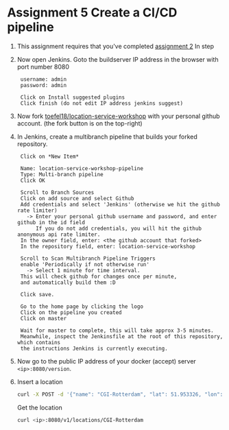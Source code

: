 # Assignment 5 Create a CI/CD pipeline

 1. This assignment requires that you've completed [assignment 2](assignment-2-install-docker-jenkins.md)
    In step   
        
 1. Now open Jenkins. Goto the buildserver IP address in the browser with port number 8080
    
         username: admin
         password: admin
         
         Click on Install suggested plugins
         Click finish (do not edit IP address jenkins suggest)
  
 1. Now fork [toefel18/location-service-workshop](https://github.com/toefel18/location-service-workshop) with your 
    personal github account. (the fork button is on the top-right)
  
 1. In Jenkins, create a multibranch pipeline that builds your forked repository.
 
         Click on *New Item*
 
         Name: location-service-workshop-pipeline
         Type: Multi-branch pipeline
         Click OK

         Scroll to Branch Sources
         Click on add source and select Github
         Add credentials and select 'Jenkins' (otherwise we hit the github rate limiter)
           -> Enter your personal github username and password, and enter github in the id field
              If you do not add credentials, you will hit the github anonymous api rate limiter.
         In the owner field, enter: <the github account that forked>
         In the repository field, enter: location-service-workshop
         
         Scroll to Scan Multibranch Pipeline Triggers
         enable 'Periodically if not otherwise run'
           -> Select 1 minute for time interval.
         This will check github for changes once per minute, 
         and automatically build them :D  
         
         Click save.
         
         Go to the home page by clicking the logo
         Click on the pipeline you created
         Click on master
         
         Wait for master to complete, this will take approx 3-5 minutes.
         Meanwhile, inspect the Jenkinsfile at the root of this repository, which contains
         the instructions Jenkins is currently executing. 
       
 1. Now go to the public IP address of your docker (accept) server `<ip>:8080/version`.
 
 1. Insert a location
 
     ```bash
     curl -X POST -d '{"name": "CGI-Rotterdam", "lat": 51.953326, "lon": 4.5586302}' -H 'Content-Type: application/json' <ip>:8080/v1/locations
     ```
     
     Get the location
     ```bash
     curl <ip>:8080/v1/locations/CGI-Rotterdam
     ```
         